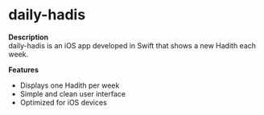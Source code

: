 # daily-hadis

**Description**  
daily-hadis is an iOS app developed in Swift that shows a new Hadith each week.

**Features**  
- Displays one Hadith per week  
- Simple and clean user interface  
- Optimized for iOS devices
